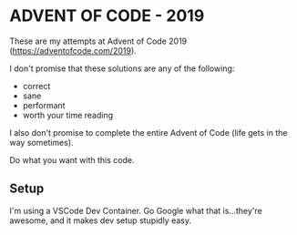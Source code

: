 # ADVENT OF CODE - 2019

These are my attempts at Advent of Code 2019 (<https://adventofcode.com/2019>).

I don't promise that these solutions are any of the following:

- correct
- sane
- performant
- worth your time reading

I also don't promise to complete the entire Advent of Code (life gets in the way sometimes).

Do what you want with this code.

## Setup

I'm using a VSCode Dev Container. Go Google what that is...they're awesome, and it makes dev setup stupidly easy.
